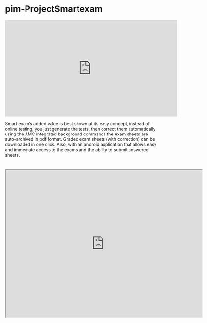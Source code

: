 # pim-ProjectSmartexam

<iframe width="560" height="315" src="https://drive.google.com/file/d/1lOf441MAZqwvs2 4FzD9N_AKlB8kWGbDZ" frameborder="0" allow="accelerometer; autoplay; encrypted-media; gyroscope; picture-in-picture" allowfullscreen></iframe>

Smart exam’s added value is best shown at its easy concept, instead of online
testing, you just generate the tests, then correct them automatically using the AMC
integrated background commands
the exam sheets are auto-archived in pdf format. Graded exam sheets (with
correction) can be downloaded in one click.
Also, with an android application that allows easy and immediate access to the
exams and the ability to submit answered sheets.

# 



<div align="center">
     <iframe src="https://drive.google.com/file/d/1lOf441MAZqwvs24FzD9N_AKlB8kWGbDZ/preview" width="640" height="480"></iframe>
    </div>

